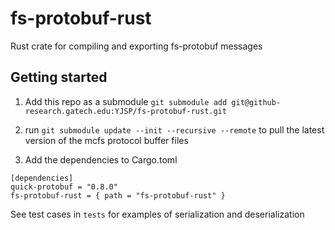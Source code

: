 # fs-protobuf-rust
Rust crate for compiling and exporting fs-protobuf messages

## Getting started

1. Add this repo as a submodule `git submodule add git@github-research.gatech.edu:YJSP/fs-protobuf-rust.git`

2. run `git submodule update --init --recursive --remote` to pull the latest version of the mcfs protocol buffer files
3. Add the dependencies to Cargo.toml
```
[dependencies]
quick-protobuf = "0.8.0"
fs-protobuf-rust = { path = "fs-protobuf-rust" }
```

See test cases in `tests` for examples of serialization and deserialization
